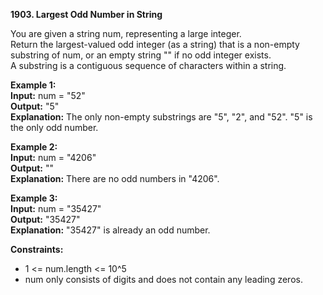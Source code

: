 **1903. Largest Odd Number in String**  

You are given a string num, representing a large integer.   
Return the largest-valued odd integer (as a string) that is a non-empty substring of num, or an empty string "" if no odd integer exists.  
A substring is a contiguous sequence of characters within a string.  

**Example 1:**  
**Input:** num = "52"  
**Output:** "5"  
**Explanation:** The only non-empty substrings are "5", "2", and "52". "5" is the only odd number.  

**Example 2:**  
**Input:** num = "4206"  
**Output:** ""  
**Explanation:** There are no odd numbers in "4206".  

**Example 3:**  
**Input:** num = "35427"  
**Output:** "35427"  
**Explanation:** "35427" is already an odd number.  

**Constraints:**  
- 1 <= num.length <= 10^5
- num only consists of digits and does not contain any leading zeros.